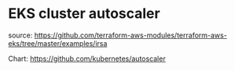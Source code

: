 # EKS cluster autoscaler

source: https://github.com/terraform-aws-modules/terraform-aws-eks/tree/master/examples/irsa

Chart: https://github.com/kubernetes/autoscaler
